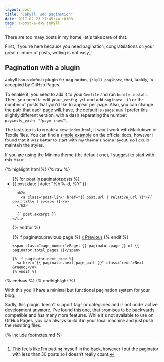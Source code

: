 ```yaml
---
layout: post
title: "Jekyll: Add pagination"
date: 2017-02-23 21:45:44 +0100
tags: a-post-a-day jekyll
---
```


There are too many posts in my home, let's take care of that.

First, if you're here because you need pagination, congratulations on your great number of posts, writing is not easy[^1]!

## Pagination with a plugin

Jekyll has a default plugin for pagination, `jekyll-paginate`, that, luckily, is accepted by GitHub Pages.

To enable it, you need to add it to your `Gemfile` and run `bundle install`. Then, you need to edit your `_config.yml` and add `paginate: 10` or the number of posts that you'd like to appear per page. Also, you can change the path that each page will, have, the default is `/page:num`. I prefer this slightly different version, with a dash separating the number: `paginate_path: "/page-:num/"`.

The last step is to create a new `index.html`, it won't work with Markdown or Textile files. You can find a [simple example](https://jekyllrb.com/docs/pagination/) on the official docs, however I found that it was better to start with my theme's home layout, so I could maintain the styles.

If you are using the Minima theme (the default one), I suggest to start with this base:

{% highlight html %}
{% raw %}
<ul class="post-list">
  {% for post in paginator.posts %}
    <li>
      <span class="post-meta">{{ post.date | date: "%b %-d, %Y" }}</span>

      <h2>
        <a class="post-link" href="{{ post.url | relative_url }}">{{ post.title | escape }}</a>
      </h2>

      {{ post.excerpt }}
    </li>
  {% endfor %}

  <div class="pagination">
    {% if paginator.previous_page %}
      <a href="{{ paginator.previous_page_path }}" class="previous">&laquo; Previous</a>
    {% endif %}

    <span class="page_number">Page: {{ paginator.page }} of {{ paginator.total_pages }}</span>

    {% if paginator.next_page %}
      <a href="{{ paginator.next_page_path }}" class="next">Next &raquo;</a>
    {% endif %}
  </div>
</ul>
{% endraw %}
{% endhighlight %}

With this you'll have a minimal but functional pagination system for your blog.

Sadly, this plugin doesn't support tags or categories and is not under active development anymore. I've found [this one](https://github.com/sverrirs/jekyll-paginate-v2), that promises to be backwards compatible and has many more features. While it's not available to use on GitHub Pages, you can always build it in your local machine and just push the resulting files.

{% include footnotes.md %}

[^1]: This feels like I'm patting myself in the back, however I put the paginator with less than 30 posts so I doesn't really count.
